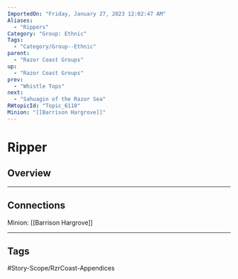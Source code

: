 ```yaml
---
ImportedOn: "Friday, January 27, 2023 12:02:47 AM"
Aliases:
  - "Rippers"
Category: "Group: Ethnic"
Tags:
  - "Category/Group--Ethnic"
parent:
  - "Razor Coast Groups"
up:
  - "Razor Coast Groups"
prev:
  - "Whistle Tops"
next:
  - "Sahuagin of the Razor Sea"
RWtopicId: "Topic_6110"
Minion: "[[Barrison Hargrove]]"
---
```

# Ripper
## Overview
---
## Connections
Minion: [[Barrison Hargrove]]


---
## Tags
#Story-Scope/RzrCoast-Appendices

